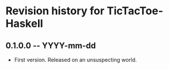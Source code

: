 # Revision history for TicTacToe-Haskell

## 0.1.0.0 -- YYYY-mm-dd

* First version. Released on an unsuspecting world.
